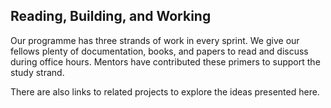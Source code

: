 <!--forhugo
+++
title="Primers"
+++
forhugo-->

## Reading, Building, and Working

Our programme has three strands of work in every sprint. We give our fellows plenty of documentation, books, and papers to read and discuss during office hours. Mentors have contributed these primers to support the study strand.

There are also links to related projects to explore the ideas presented here.
